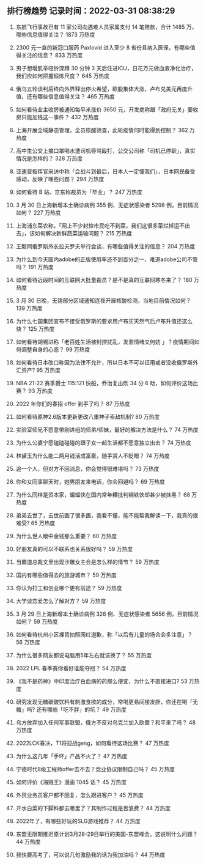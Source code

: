
## 排行榜趋势 记录时间：2022-03-31 08:38:29
  
  1. 东航飞行事故已有 11 家公司向遇难人员家属支付 14 笔赔款，合计 1485 万，哪些信息值得关注？ 1873 万热度
    
  2. 2300 元一盒的新冠口服药 Paxlovid 进入至少 8 省份且纳入医保，有哪些值得关注的信息？ 833 万热度
    
  3. 男子想增肌举哑铃深蹲 30 分钟 3 天后住进ICU，日花万元做血液净化治疗，我们应如何把握锻炼尺度？ 645 万热度
    
  4. 俄乌五轮谈判后终向外界释出停火希望，欧股集体大涨，卢布兑美元再度升值，还有哪些信息值得关注？ 465 万热度
    
  5. 如何看待业主收房被通知每平米涨价 3650 元，开发商称跟「政府无关」要收房只能加钱这一事件？ 432 万热度
    
  6. 上海开展全域静态管理，全员核酸筛查，此轮疫情何时能得到控制？ 362 万热度
    
  7. 高中生公交上摘口罩喝水遭司机辱骂殴打，公交公司称「司机已停职」，真实情况是怎样的？ 328 万热度
    
  8. 亚速营指挥官采访中称「会战斗到最后，日本人一定懂我们」，日本网民备受感动，反映了哪些问题？ 294 万热度
    
  9. 如何看待 B 站、京东称裁员为「毕业」？ 247 万热度
    
  10. 3 月 30 日上海新增本土确诊病例 355 例、无症状感染者 5298 例，目前情况如何？ 227 万热度
    
  11. 上海浦东菜农称，「网上不少封控市民吃不到菜，我们这很多菜烂掉运不出去」，该如何解决新鲜蔬菜运输问题？ 215 万热度
    
  12. 王毅同俄罗斯外长拉夫罗夫举行会谈，有哪些值得关注的信息？ 204 万热度
    
  13. 为什么到今天国内adobe的正版使用率还不到百分之一，难道adobe公司不管吗？ 191 万热度
    
  14. 如何看待近段时间的互联网大批量裁员？是不是真的互联网寒冬来了？ 180 万热度
    
  15. 3 月 30 日晚，无锡部分区域通知连夜开展核酸检测，当地目前情况如何？ 139 万热度
    
  16. 为什么七国集团宣布不接受俄罗斯的要求用卢布买天然气后卢布升值还这么快？ 125 万热度
    
  17. 如何看待胡锡进称「老百姓生活被封控扰乱，发泄情绪又何妨 」？疫情期间如何调整自身的心态？ 99 万热度
    
  18. 如何看待日本改口称因为法律不允许，所以日本不可以征用或者没收俄罗斯外汇资产? 95 万热度
    
  19. NBA 21-22 赛季爵士 115:121 快船，乔治复出砍 34 分 6 助，如何评价这场比赛？ 93 万热度
    
  20. 2022 年你们的春招 offer 到手了吗？ 87 万热度
    
  21. 如何看待原神2.6版本更新更改八重神子索敌机制? 80 万热度
    
  22. 实验室师兄不愿意带刚进组的师弟/师妹，最好的解决方法是什么？ 74 万热度
    
  23. 为什么公婆宁愿磕磕碰碰的跟子女一起生活都不愿意独立出去？ 74 万热度
    
  24. 林黛玉为什么能二两月钱活成富豪，随手赏人不眨眼？ 74 万热度
    
  25. 追一个人，但对方不回消息，你会觉得很难堪吗？ 73 万热度
    
  26. 你和女同事聊天时，她男朋友来电话，你会回避吗？ 69 万热度
    
  27. 为什么同样是资本家，蝙蝠侠在国内常年糟批判钢铁侠却甚少被抹黑？ 68 万热度
    
  28. 弟弟去世了，去世前画了很多画，我看不懂，能不能帮我解读一下，我真的很难受? 65 万热度
    
  29. 为什么世人眼中金钱那么重要？ 60 万热度
    
  30. 好朋友真的可以不联系也关系很好吗？ 59 万热度
    
  31. 当霸道总裁文里出现沙雕女主会是怎么样的情节？ 59 万热度
    
  32. 国内有哪些值得去的旅游城市？ 59 万热度
    
  33. 你认为打工和创业哪个更有前途？ 59 万热度
    
  34. 大学谈恋爱怎么了解对方？ 59 万热度
    
  35. 3 月 29 日上海新增本土确诊病例 326 例、无症状感染者 5656 例，目前情况如何？ 59 万热度
    
  36. 如何看待杭州小区裸背拍照网红道歉，称「以后有儿童的场合会多注意」？ 56 万热度
    
  37. 为什么很多网友都说电脑用5年左右就该换了？ 55 万热度
    
  38. 2022 LPL 春季赛你看好谁能夺冠？ 54 万热度
    
  39. 《我不是药神》中印度治疗白血病的药那么便宜，为什么不直接进口? 53 万热度
    
  40. 研究发现无糖碳酸饮料有刺激食欲的成分，常喝更易间接发胖，你还在喝「无糖」吗? 还有哪些「吃不胖」的坑？ 49 万热度
    
  41. 乌方放弃加入任何军事联盟，俄方不反对乌克兰加入欧盟？和平来了吗？ 48 万热度
    
  42. 2022LCK春决，T1将迎战geng，如何看待这场比赛？ 47 万热度
    
  43. 为什么这几年「手环」产品不火了？ 47 万热度
    
  44. 宁德时代8级工程师offer去不去？竞业协议限制自己吗？ 45 万热度
    
  45. 如何评价《海贼王》漫画 1045 话？ 45 万热度
    
  46. 外贸业务员客户都不回复，怎么跟进客户？ 45 万热度
    
  47. 开水白菜的下脚料都去哪里了？其制作过程是否浪费？ 44 万热度
    
  48. 2022年了，有哪些好玩的SLG游戏推荐？ 44 万热度
    
  49. 东盟无限期推迟原计划3月28-29日举行的美国-东盟峰会。这说明什么问题？ 44 万热度
    
  50. 我快要高考了，可以说几句激励我的话为我加油吗？ 44 万热度
    